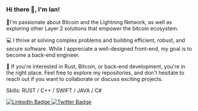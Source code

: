 ### Hi there 👋, I'm Ian!

🚀I'm passionate about Bitcoin and the Lightning Network, as well as exploring other Layer 2 solutions that empower the bitcoin ecosystem.

💻 I thrive at solving complex problems and building efficient, robust, and secure software. While I appreciate a well-designed front-end, my goal is to become a back-end engineer.

🔧 If you're interested in Rust, Bitcoin, or back-end development, you're in the right place. Feel free to explore my repositories, and don't hesitate to reach out if you want to collaborate or discuss exciting projects.


Skills: RUST / C++ / SWIFT / JAVA / C#


<div id="badges">
  <a href="https://www.linkedin.com/in/ian-slane/" target="_blank">
    <img src="https://img.shields.io/badge/LinkedIn-blue?style=for-the-badge&logo=linkedin&logoColor=white" alt="LinkedIn Badge"/>
  </a>
  <a href="https://twitter.com/ian_slane" target="_blank">
    <img src="https://img.shields.io/badge/Twitter-blue?style=for-the-badge&logo=twitter&logoColor=white" alt="Twitter Badge"/>
  </a>
</div>



